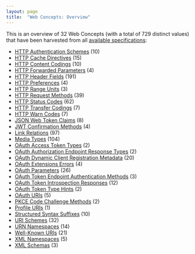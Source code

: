 ```yaml
---
layout: page
title:  "Web Concepts: Overview"
---
```


This is an overview of 32 Web Concepts (with a total of 729 distinct values) that have been harvested from all [available specifications](/specs):

* [HTTP Authentication Schemes](http-authentication-scheme/) (10)
* [HTTP Cache Directives](http-cache-directive/) (15)
* [HTTP Content Codings](http-content-coding/) (10)
* [HTTP Forwarded Parameters](http-forwarded-parameter/) (4)
* [HTTP Header Fields](http-header/) (191)
* [HTTP Preferences](http-preference/) (4)
* [HTTP Range Units](http-range-unit/) (3)
* [HTTP Request Methods](http-method/) (39)
* [HTTP Status Codes](http-status-code/) (62)
* [HTTP Transfer Codings](http-transfer-coding/) (7)
* [HTTP Warn Codes](http-warn-code/) (7)
* [JSON Web Token Claims](jwt-claim/) (8)
* [JWT Confirmation Methods](jwt-confirmation-method/) (4)
* [Link Relations](link-relation/) (97)
* [Media Types](media-type/) (104)
* [OAuth Access Token Types](oauth-access-token-type/) (2)
* [OAuth Authorization Endpoint Response Types](oauth-authorization-endpoint-response-type/) (2)
* [OAuth Dynamic Client Registration Metadata](oauth-client-metadata/) (20)
* [OAuth Extensions Errors](oauth-extension-error/) (4)
* [OAuth Parameters](oauth-parameter/) (26)
* [OAuth Token Endpoint Authentication Methods](oauth-token-endpoint-auth-method/) (3)
* [OAuth Token Introspection Responses](oauth-token-introspection-response/) (12)
* [OAuth Token Type Hints](oauth-token-type-hint/) (2)
* [OAuth URIs](oauth-uri/) (5)
* [PKCE Code Challenge Methods](pkce-code-challenge-method/) (2)
* [Profile URIs](profile-uri/) (1)
* [Structured Syntax Suffixes](structured-syntax-suffix/) (10)
* [URI Schemes](uri-scheme/) (32)
* [URN Namespaces](urn-namespace/) (14)
* [Well-Known URIs](well-known-uri/) (21)
* [XML Namespaces](xml-ns/) (5)
* [XML Schemas](xml-schema/) (3)
